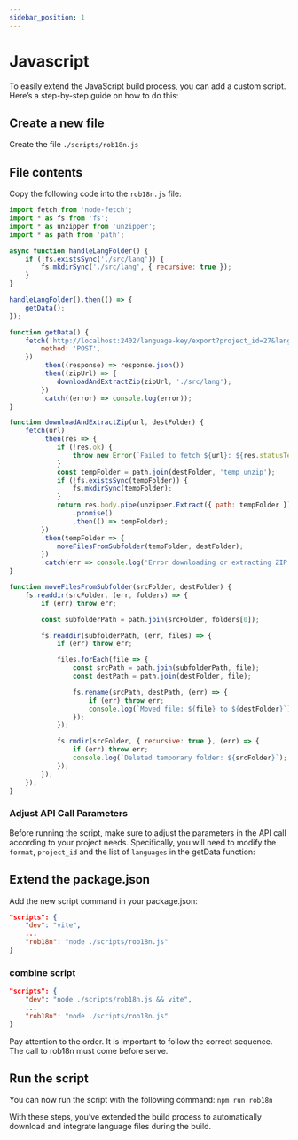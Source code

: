 ```yaml
---
sidebar_position: 1
---
```

# Javascript

To easily extend the JavaScript build process, you can add a custom script. Here’s a step-by-step guide on how to do this:

## Create a new file

Create the file `./scripts/rob18n.js`

## File contents

Copy the following code into the `rob18n.js` file:

```js
import fetch from 'node-fetch';
import * as fs from 'fs';
import * as unzipper from 'unzipper';
import * as path from 'path';

async function handleLangFolder() {
    if (!fs.existsSync('./src/lang')) {
        fs.mkdirSync('./src/lang', { recursive: true });
    }
}

handleLangFolder().then(() => {
    getData();
});

function getData() {
    fetch('http://localhost:2402/language-key/export?project_id=27&languages=["de_DE", "en_US"]&format=json', {
        method: 'POST',
    })
        .then((response) => response.json())
        .then((zipUrl) => {
            downloadAndExtractZip(zipUrl, './src/lang');
        })
        .catch((error) => console.log(error));
}

function downloadAndExtractZip(url, destFolder) {
    fetch(url)
        .then(res => {
            if (!res.ok) {
                throw new Error(`Failed to fetch ${url}: ${res.statusText}`);
            }
            const tempFolder = path.join(destFolder, 'temp_unzip');
            if (!fs.existsSync(tempFolder)) {
                fs.mkdirSync(tempFolder);
            }
            return res.body.pipe(unzipper.Extract({ path: tempFolder }))
                .promise()
                .then(() => tempFolder);
        })
        .then(tempFolder => {
            moveFilesFromSubfolder(tempFolder, destFolder);
        })
        .catch(err => console.log('Error downloading or extracting ZIP:', err));
}

function moveFilesFromSubfolder(srcFolder, destFolder) {
    fs.readdir(srcFolder, (err, folders) => {
        if (err) throw err;

        const subfolderPath = path.join(srcFolder, folders[0]);

        fs.readdir(subfolderPath, (err, files) => {
            if (err) throw err;

            files.forEach(file => {
                const srcPath = path.join(subfolderPath, file);
                const destPath = path.join(destFolder, file);

                fs.rename(srcPath, destPath, (err) => {
                    if (err) throw err;
                    console.log(`Moved file: ${file} to ${destFolder}`);
                });
            });

            fs.rmdir(srcFolder, { recursive: true }, (err) => {
                if (err) throw err;
                console.log(`Deleted temporary folder: ${srcFolder}`);
            });
        });
    });
}
```

### Adjust API Call Parameters

Before running the script, make sure to adjust the parameters in the API call according to your project needs. Specifically, you will need to modify the `format`, `project_id` and the list of `languages` in the getData function:

## Extend the package.json

Add the new script command in your package.json:

```json
"scripts": {
    "dev": "vite",
	...
    "rob18n": "node ./scripts/rob18n.js"
}
```

### combine script

```json
"scripts": {
    "dev": "node ./scripts/rob18n.js && vite",
	...
    "rob18n": "node ./scripts/rob18n.js"
}
```

Pay attention to the order. It is important to follow the correct sequence. The call to rob18n must come before serve.

## Run the script

You can now run the script with the following command:
`npm run rob18n`

With these steps, you’ve extended the build process to automatically download and integrate language files during the build.